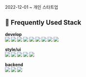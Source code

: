 2022-12-01 ~ 개인 스타트업


## 🚀 Frequently Used Stack

**develop**  
<img src="https://img.shields.io/badge/HTML-E34F26?style=flat-square&logo=HTML5&logoColor=white"/>
<img src="https://img.shields.io/badge/CSS-1572B6?style=flat-square&logo=CSS3&logoColor=white"/>
<img src="https://img.shields.io/badge/JavaScript-F7DF1E?style=flat-square&logo=javascript&logoColor=black"/>
<img src="https://img.shields.io/badge/TypeScript-3178C6?style=flat-square&logo=typescript&logoColor=white"/>
<img src="https://img.shields.io/badge/React-20232A?style=flat-square&logo=react&logoColor=61DAFB"/>
<img src="https://img.shields.io/badge/Next.js-000000?style=flat-square&logo=next.js&logoColor=white"/>
<img src="https://img.shields.io/badge/TanStack_Query-0769AD?style=flat-square&logo=react&logoColor=white"/> <img src="https://img.shields.io/badge/Recoil-61DAFB?style=flat-square&logo=react&logoColor=white"/> <img src="https://img.shields.io/badge/NextAuth.js-000000?style=flat-square&logo=next.js&logoColor=white"/>



**style/ui**  
<img src="https://img.shields.io/badge/styled--components-DB7093?style=flat-square&logo=styled-components&logoColor=white"/> <img src="https://img.shields.io/badge/Tailwind_CSS-38B2AC?style=flat-square&logo=tailwind-css&logoColor=white"/> <img src="https://img.shields.io/badge/Chakra_UI-319795?style=flat-square&logo=chakra-ui&logoColor=white"/> <img src="https://img.shields.io/badge/Flowbite-38B2AC?style=flat-square&logo=Tailwind-CSS&logoColor=white"/> <img src="https://img.shields.io/badge/Framer_Motion-0055FF?style=flat-square&logo=framer&logoColor=white"/>

**backend**  
<img src="https://img.shields.io/badge/Node.js-339933?style=flat-square&logo=node.js&logoColor=white"/> <img src="https://img.shields.io/badge/Express-000000?style=flat-square&logo=express&logoColor=white"/> <img src="https://img.shields.io/badge/MongoDB-47A248?style=flat-square&logo=mongodb&logoColor=white"/>








